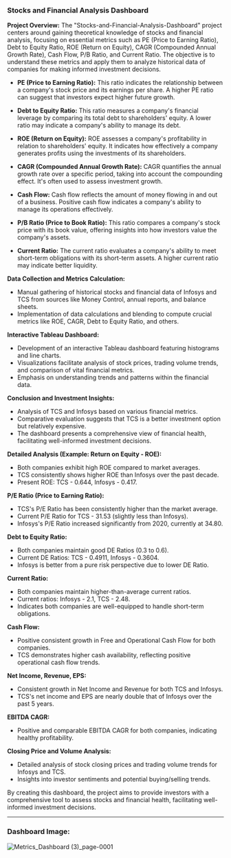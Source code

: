 ### Stocks and Financial Analysis Dashboard

**Project Overview:**
The "Stocks-and-Financial-Analysis-Dashboard" project centers around gaining theoretical knowledge of stocks and financial analysis, focusing on essential metrics such as PE (Price to Earning Ratio), Debt to Equity Ratio, ROE (Return on Equity), CAGR (Compounded Annual Growth Rate), Cash Flow, P/B Ratio, and Current Ratio. The objective is to understand these metrics and apply them to analyze historical data of companies for making informed investment decisions.


- **PE (Price to Earning Ratio):**
  This ratio indicates the relationship between a company's stock price and its earnings per share. A higher PE ratio can suggest that investors expect higher future growth.

- **Debt to Equity Ratio:**
  This ratio measures a company's financial leverage by comparing its total debt to shareholders' equity. A lower ratio may indicate a company's ability to manage its debt.

- **ROE (Return on Equity):**
  ROE assesses a company's profitability in relation to shareholders' equity. It indicates how effectively a company generates profits using the investments of its shareholders.

- **CAGR (Compounded Annual Growth Rate):**
  CAGR quantifies the annual growth rate over a specific period, taking into account the compounding effect. It's often used to assess investment growth.

- **Cash Flow:**
  Cash flow reflects the amount of money flowing in and out of a business. Positive cash flow indicates a company's ability to manage its operations effectively.

- **P/B Ratio (Price to Book Ratio):**
  This ratio compares a company's stock price with its book value, offering insights into how investors value the company's assets.

- **Current Ratio:**
  The current ratio evaluates a company's ability to meet short-term obligations with its short-term assets. A higher current ratio may indicate better liquidity.


**Data Collection and Metrics Calculation:**
- Manual gathering of historical stocks and financial data of Infosys and TCS from sources like Money Control, annual reports, and balance sheets.
- Implementation of data calculations and blending to compute crucial metrics like ROE, CAGR, Debt to Equity Ratio, and others.

**Interactive Tableau Dashboard:**
- Development of an interactive Tableau dashboard featuring histograms and line charts.
- Visualizations facilitate analysis of stock prices, trading volume trends, and comparison of vital financial metrics.
- Emphasis on understanding trends and patterns within the financial data.

**Conclusion and Investment Insights:**
- Analysis of TCS and Infosys based on various financial metrics.
- Comparative evaluation suggests that TCS is a better investment option but relatively expensive.
- The dashboard presents a comprehensive view of financial health, facilitating well-informed investment decisions.

**Detailed Analysis (Example: Return on Equity - ROE):**
- Both companies exhibit high ROE compared to market averages.
- TCS consistently shows higher ROE than Infosys over the past decade.
- Present ROE: TCS - 0.644, Infosys - 0.417.

**P/E Ratio (Price to Earning Ratio):**
- TCS's P/E Ratio has been consistently higher than the market average.
- Current P/E Ratio for TCS - 31.53 (slightly less than Infosys).
- Infosys's P/E Ratio increased significantly from 2020, currently at 34.80.

**Debt to Equity Ratio:**
- Both companies maintain good DE Ratios (0.3 to 0.6).
- Current DE Ratios: TCS - 0.4911, Infosys - 0.3604.
- Infosys is better from a pure risk perspective due to lower DE Ratio.

**Current Ratio:**
- Both companies maintain higher-than-average current ratios.
- Current ratios: Infosys - 2.1, TCS - 2.48.
- Indicates both companies are well-equipped to handle short-term obligations.

**Cash Flow:**
- Positive consistent growth in Free and Operational Cash Flow for both companies.
- TCS demonstrates higher cash availability, reflecting positive operational cash flow trends.

**Net Income, Revenue, EPS:**
- Consistent growth in Net Income and Revenue for both TCS and Infosys.
- TCS's net income and EPS are nearly double that of Infosys over the past 5 years.

**EBITDA CAGR:**
- Positive and comparable EBITDA CAGR for both companies, indicating healthy profitability.

**Closing Price and Volume Analysis:**
- Detailed analysis of stock closing prices and trading volume trends for Infosys and TCS.
- Insights into investor sentiments and potential buying/selling trends.

By creating this dashboard, the project aims to provide investors with a comprehensive tool to assess stocks and financial health, facilitating well-informed investment decisions.

---

### Dashboard Image:
![Metrics_Dashboard (3)_page-0001](https://github.com/shirsh10mall/Stocks-and-Financial-Analysis-Dashboard/assets/87264071/eef36b93-50b9-4384-a231-b5b9f972468d)

